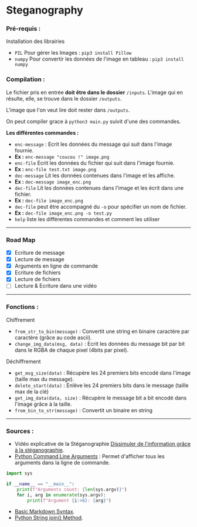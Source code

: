 # Steganography
### Pré-requis :
Installation des librairies
* `PIL` Pour gérer les Images : `pip3 install Pillow`
* `numpy` Pour convertir les données de l'image en tableau : `pip3 install numpy`

### Compilation :
Le fichier pris en entrée **doit être dans le dossier** `/inputs`. 
L'image qui en résulte, elle, se trouve dans le dossier `/outputs`.

L'image que l'on veut lire doit rester dans `/outputs`.

On peut compiler grace à `python3 main.py` suivit d'une des commandes.

**Les différentes commandes :**
* `enc-message` : Ecrit les données du message qui suit dans l'image fournie.
* **Ex :** `enc-message "coucou !" image.png`
* `enc-file` Ecrit les données du fichier qui suit dans l'image fournie.
* **Ex :** `enc-file test.txt image.png`
* `dec-message` Lit les données contenues dans l'image et les affiche.
* **Ex :** `dec-message image_enc.png`
* `dec-file` Lit les données contenues dans l'image et les écrit dans une fichier.
* **Ex :** `dec-file image_enc.png`
* `dec-file` peut être accompagné du `-o` pour spécifier un nom de fichier.
* **Ex :** `dec-file image_enc.png -o test.py`
* `help` liste les différentes commandes et comment les utiliser

---

### Road Map
- [x] Ecriture de message 
- [x] Lecture de message
- [x] Arguments en ligne de commande
- [x] Ecriture de fichiers
- [x] Lecture de fichiers
- [ ] Lecture & Ecriture dans une vidéo

---

### Fonctions :
Chiffrement
* `from_str_to_bin(message)` : Convertit une string en binaire caractère par caractère (grâce au code ascii).
* `change_img_data(msg, data)` : Ecrit les données du message bit par bit dans le RGBA de chaque pixel (4bits par pixel).

Déchiffrement
* `get_msg_size(data)` : Récupère les 24 premiers bits encodé dans l'image (taille max du message).
* `delete_start(data)` : Enlève les 24 premiers bits dans le message (taille max de la clé)
* `get_img_data(data, size)` : Récupère le message bit a bit encodé dans l'image grâce à la taille.
* `from_bin_to_str(message)` : Convertit un binaire en string

---
### Sources :
* Vidéo explicative de la Stéganographie [Dissimuler de l'information grâce à la stéganographie](https://www.youtube.com/watch?v=uGmQcJAI0g0).
* [Python Command Line Arguments](https://realpython.com/python-command-line-arguments/) : Permet d'afficher tous les arguments dans la ligne de commande.
```py
import sys

if __name__ == "__main__":
    print(f"Arguments count: {len(sys.argv)}")
    for i, arg in enumerate(sys.argv):
        print(f"Argument {i:>6}: {arg}")
```
* [Basic Markdown Syntax](https://www.markdownguide.org/basic-syntax/).
* [Python String join() Method](https://www.w3schools.com/python/ref_string_join.asp).

 



